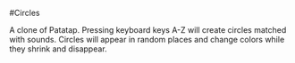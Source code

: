 #Circles

A clone of Patatap.  Pressing keyboard keys A-Z will create circles matched with sounds.
Circles will appear in random places and change colors while they shrink and disappear.  

